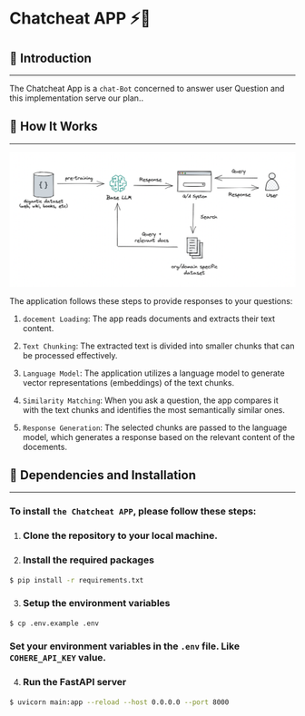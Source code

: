# Chatcheat APP ⚡🚀

##  🔗 Introduction
------------
The Chatcheat App is a `chat-Bot` concerned to answer user Question and this implementation serve our plan.. 

## 🔗 How It Works
------------

![RAG Diagram](src\assets\llm.png)

The application follows these steps to provide responses to your questions:

1. `docement Loading`: The app reads  documents and extracts their text content.

2. `Text Chunking`: The extracted text is divided into smaller chunks that can be processed effectively.

3. `Language Model`: The application utilizes a language model to generate vector representations (embeddings) of the text chunks.

4. `Similarity Matching`: When you ask a question, the app compares it with the text chunks and identifies the most semantically similar ones.

5. `Response Generation`: The selected chunks are passed to the language model, which generates a response based on the relevant content of the docements.

## 🔗 Dependencies and Installation
----------------------------
### To install `the Chatcheat APP`, please follow these steps:

1. ### Clone the repository to your local machine.

2. ### Install the required packages

```bash
$ pip install -r requirements.txt
```

3. ### Setup the environment variables

```bash
$ cp .env.example .env
```
### Set your environment variables in the `.env` file. Like `COHERE_API_KEY` value.

4. ### Run the FastAPI server

```bash
$ uvicorn main:app --reload --host 0.0.0.0 --port 8000
```
